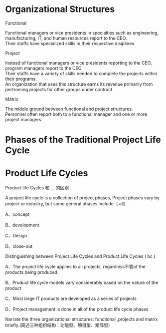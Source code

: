 # Organizational Structures

Functional

Functional managers or vice presidents in specialties such as engineering, manufacturing, IT, and human resources report to the CEO.  
Their staffs have specialized skills in their respective disiplines.

Project

Instead of functional managers or vice presidents reporting to the CEO, program managers report to the CEO.  
Their staffs have a variety of skills needed to complete the projects within their programs.  
An organization that uses this structure earns its revenue primarily from perfroming projects for other groups under contract.

Matrix

The middle ground between functional and project structures.  
Personnel often report both to a functional manager and one or more project managers.

# Phases of the Traditional Project Life Cycle

# Product Life Cycles

Product life Cycles 和 ... 的区别



A project life cycle is a collection of project phases, Project phases vary by project or industry, but some general phases include（ all）

A、concept

B、development

C、Design

D、close-out



Distinguishing between Project Life Cycles and Product Life Cycles \( bc \)

A、The project life cycle applies to all projects, regardless不管of the products being produced

B、Product life cycle models vary considerably based on the nature of the product

C、Most large IT products are developed as a series of projects

D、Project management is done in all of the product life cycle phases


Narrate the three organizational structures: functional ,projects and matrix briefly.(简述三种组织结构：功能型、项目型、矩阵型) 



